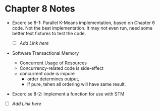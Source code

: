 # Chapter 8 Notes

- Excercise 8-1: Parallel K-Means implementation, based on Chapter 6 code.
  Not the best implementation. It may not even run, need some better text 
  fixtures to test the code. 
  - [ ] _Add Link here_
  
- Software Transactional Memory
  - Concurrent Usage of Resources
  - Concurrency-related code is side-effect
  - concurrent code is impure
    - order determines output, 
	- if pure, tehen all ordering will have same result. 
	
- Excercise 8-2: Implement a function for use with STM
 - [ ] _Add Link here_
